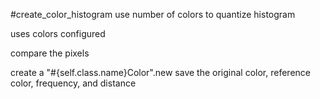 #create_color_histogram
use number of colors to quantize histogram

uses colors configured

compare the pixels

create a "#{self.class.name}Color".new
save the original color, reference color, frequency, and distance